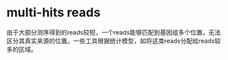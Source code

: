 # multi-hits reads

由于大部分测序得到的reads较短，一个reads能够匹配到基因组多个位置，无法区分其真实来源的位置。一些工具根据统计模型，如将这类reads分配给reads较多的区域。
